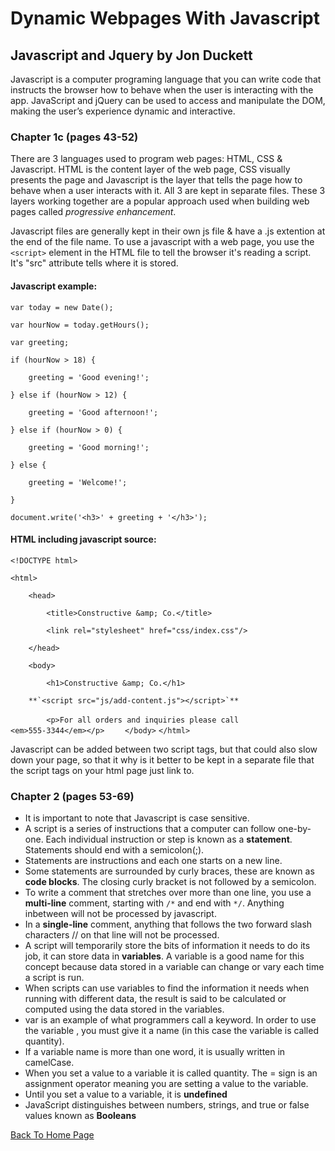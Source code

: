 # Dynamic Webpages With Javascript
## Javascript and Jquery by Jon Duckett
Javascript is a computer programing language that you can write code that instructs the browser how to behave when the user is interacting with the app. JavaScript and jQuery can be used to access and manipulate the DOM, making the user’s experience dynamic and interactive.
### Chapter 1c (pages 43-52)
There are 3 languages used to program web pages: HTML, CSS & Javascript. HTML is the content layer of the web page, CSS visually presents the page and Javascript is the layer that tells the page how to behave when a user interacts with it. All 3 are kept in separate files. These 3 layers working together are a popular approach used when building web pages called *progressive enhancement*.

Javascript files are generally kept in their own js file & have a .js extention at the end of the file name. To use a javascript with a web page, you use the `<script>` element in the HTML file to tell the browser it's reading a script. It's "src" attribute tells where it is stored.

#### Javascript example:

`var today = new Date();`

`var hourNow = today.getHours();`

`var greeting;`

`if (hourNow > 18) {`

`    greeting = 'Good evening!';`

`} else if (hourNow > 12) {`

`    greeting = 'Good afternoon!';`

`} else if (hourNow > 0) {`

`    greeting = 'Good morning!';`

`} else {`

`    greeting = 'Welcome!';`

`}`

`document.write('<h3>' + greeting + '</h3>');`

#### HTML including javascript source:

`<!DOCTYPE html>`

`<html>`

`    <head>`

`        <title>Constructive &amp; Co.</title>`

`        <link rel="stylesheet" href="css/index.css"/>`

`    </head>`

`    <body>`

`        <h1>Constructive &amp; Co.</h1>`

        **`<script src="js/add-content.js"></script>`**
`        <p>For all orders and inquiries please call`
`            <em>555-3344</em></p>`
`    </body>`
`</html>`


Javascript can be added between two script tags, but that could also slow down your page, so that it why is it better to be kept in a separate file that the script tags on your html page just link to.

### Chapter 2 (pages 53-69)
- It is important to note that Javascript is case sensitive. 
- A script is a series of instructions that a computer can follow one-by-one. Each individual instruction or step is known as a **statement**. Statements should end with a semicolon(;).
- Statements are instructions and each one starts on a new line. 
- Some statements are surrounded by curly braces, these are known as **code blocks**. The closing curly bracket is not followed by a semicolon. 
- To write a comment that stretches over more than one line, you use a **multi-line** comment, starting with `/*` and end with `*/`. Anything inbetween will not be processed by javascript.
- In a **single-line** comment, anything that follows the two forward slash characters // on that line will not be processed.
- A script will temporarily store the bits of information it needs to do its job, it can store data in **variables**. A variable is a good name for this concept because data stored in  a variable can change or vary each time a script is run. 
- When scripts can use variables to find the information it needs when running with different data, the result is said to be calculated or computed using the data stored in the variables.
- var is an example of what programmers call a keyword. In order to use the variable , you must give it a name (in this case the variable is called quantity).
- If a variable name is more than one word, it is usually written in camelCase.
- When you set a value to a variable it is called quantity. The = sign is an assignment operator meaning you are setting a value to the variable. 
- Until you set a value to a variable, it is **undefined**
- JavaScript distinguishes between numbers, strings, and true or false values known as **Booleans**

[Back To Home Page](/README.md)